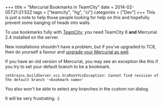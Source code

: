 +++
title = "Mercurial Bookmarks in TeamCity"
date = 2014-02-05T21:21:52Z
tags = ["teamcity", "hg", "ci"]
categories = ["Dev"]
+++
This is just a note to help those people looking for help on this and hopefully prevent some banging of heads into walls.

To use bookmarks fully with [TeamCity][tc], you need TeamCity 8 **and** Mercurial 2.4 installed on the server.

New installations shouldn't have a problem, but if you've upgraded to TC8, then do yourself a favour and [upgrade your Mercurial as well][hg].

If you have an old version of Mercurial, you may see an exception like this if you try to set your default branch to be a bookmark.

```
jetbrains.buildServer.vcs.VcsRootVcsException: Cannot find revision of the default branch '<bookmark name>'
```

You also won't be able to select any branches in the custom run dialog.

It will be very frustrating. :)

[tc]: http://www.jetbrains.com/teamcity/
[hg]: http://mercurial.selenic.com/downloads/